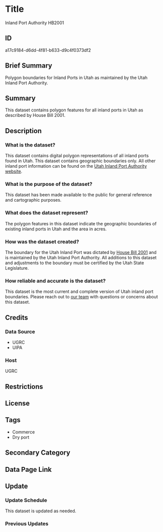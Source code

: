 # Title

Inland Port Authority HB2001

## ID

a17c9184-d6dd-4f81-b633-d9c4f0373df2

## Brief Summary

Polygon boundaries for Inland Ports in Utah as maintained by the Utah Inland Port Authority.

## Summary

This dataset contains polygon features for all inland ports in Utah as described by House Bill 2001.

## Description

### What is the dataset?

This dataset contains digital polygon representations of all inland ports found in Utah. This dataset contains geographic boundaries only. All other inland port information can be found on the [Utah Inland Port Authority website](https://inlandportauthority.utah.gov/).

### What is the purpose of the dataset?

This dataset has been made available to the public for general reference and cartographic purposes.

### What does the dataset represent?

The polygon features in this dataset indicate the geographic boundaries of existing inland ports in Utah and the area in acres.

### How was the dataset created?

The boundary for the Utah Inland Port was dictated by [House Bill 2001](https://le.utah.gov/~2018S2/bills/static/HB2001.html) and is maintained by the Utah Inland Port Authority. All additions to this dataset and adjustments to the boundary must be certified by the Utah State Legislature.

### How reliable and accurate is the dataset?

This dataset is the most current and complete version of Utah inland port boundaries. Please reach out to [our team](https://gis.utah.gov/contact/) with questions or concerns about this dataset.

## Credits

### Data Source

- UGRC
- UIPA

### Host

UGRC

## Restrictions

## License

## Tags

- Commerce
- Dry port

## Secondary Category

## Data Page Link

## Update

### Update Schedule

This dataset is updated as needed.

### Previous Updates

